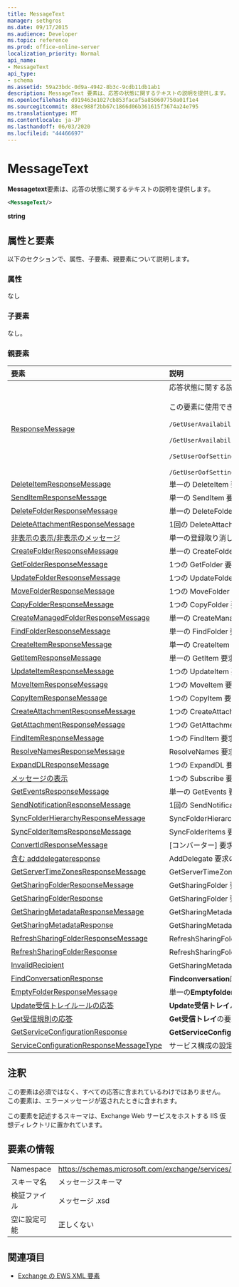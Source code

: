 ```yaml
---
title: MessageText
manager: sethgros
ms.date: 09/17/2015
ms.audience: Developer
ms.topic: reference
ms.prod: office-online-server
localization_priority: Normal
api_name:
- MessageText
api_type:
- schema
ms.assetid: 59a23bdc-0d9a-4942-8b3c-9cdb11db1ab1
description: MessageText 要素は、応答の状態に関するテキストの説明を提供します。
ms.openlocfilehash: d919463e1027cb853facaf5a850607750a01f1e4
ms.sourcegitcommit: 88ec988f2bb67c1866d06b361615f3674a24e795
ms.translationtype: MT
ms.contentlocale: ja-JP
ms.lasthandoff: 06/03/2020
ms.locfileid: "44466697"
---
```

# <a name="messagetext"></a>MessageText

**Messagetext**要素は、応答の状態に関するテキストの説明を提供します。 
  
```XML
<MessageText/>
```

 **string**
## <a name="attributes-and-elements"></a>属性と要素

以下のセクションで、属性、子要素、親要素について説明します。
  
### <a name="attributes"></a>属性

なし
  
### <a name="child-elements"></a>子要素

なし。
  
### <a name="parent-elements"></a>親要素

|**要素**|**説明**|
|:-----|:-----|
|[ResponseMessage](responsemessage.md) <br/> | 応答状態に関する説明情報を提供します。  <br/> <br/> この要素に使用できる XPath 式の一部を次に示します。 <br/> <br/>  `/GetUserAvailabilityResponse/FreeBusyResponseArray/FreeBusyResponse/ResponseMessage` <br/> <br/> `/GetUserAvailabilityResponse/SuggestionsResponse/ResponseMessage` <br/><br/>  `/SetUserOofSettingsResponse/ResponseMessage` <br/><br/>  `/GetUserOofSettingsResponse/ResponseMessage` <br/> |
|[DeleteItemResponseMessage](deleteitemresponsemessage.md) <br/> |単一の DeleteItem 要求の状態と結果を格納します。  <br/> |
|[SendItemResponseMessage](senditemresponsemessage.md) <br/> |単一の SendItem 要求の状態と結果を格納します。  <br/> |
|[DeleteFolderResponseMessage](deletefolderresponsemessage.md) <br/> |単一の DeleteFolder 要求の状態と結果を格納します。  <br/> |
|[DeleteAttachmentResponseMessage](deleteattachmentresponsemessage.md) <br/> |1回の DeleteAttachment 要求の状態と結果を格納します。  <br/> |
|[非表示の表示/非表示のメッセージ](unsubscriberesponsemessage.md) <br/> |単一の登録取り消し要求の状態と結果を格納します。  <br/> |
|[CreateFolderResponseMessage](createfolderresponsemessage.md) <br/> |単一の CreateFolder 要求の状態と結果を格納します。  <br/> |
|[GetFolderResponseMessage](getfolderresponsemessage.md) <br/> |1つの GetFolder 要求の状態と結果を格納します。  <br/> |
|[UpdateFolderResponseMessage](updatefolderresponsemessage.md) <br/> |1つの UpdateFolder 要求の状態と結果を格納します。  <br/> |
|[MoveFolderResponseMessage](movefolderresponsemessage.md) <br/> |1つの MoveFolder 要求の状態と結果を格納します。  <br/> |
|[CopyFolderResponseMessage](copyfolderresponsemessage.md) <br/> |1つの CopyFolder 要求の状態と結果を格納します。  <br/> |
|[CreateManagedFolderResponseMessage](createmanagedfolderresponsemessage.md) <br/> |単一の CreateManagedFolder 要求の状態と結果を格納します。  <br/> |
|[FindFolderResponseMessage](findfolderresponsemessage.md) <br/> |単一の FindFolder 要求の状態と結果を格納します。  <br/> |
|[CreateItemResponseMessage](createitemresponsemessage.md) <br/> |単一の CreateItem 要求の状態と結果を格納します。  <br/> |
|[GetItemResponseMessage](getitemresponsemessage.md) <br/> |単一の GetItem 要求の状態と結果を格納します。  <br/> |
|[UpdateItemResponseMessage](updateitemresponsemessage.md) <br/> |1つの UpdateItem 要求の状態と結果を格納します。  <br/> |
|[MoveItemResponseMessage](moveitemresponsemessage.md) <br/> |1つの MoveItem 要求の状態と結果を格納します。  <br/> |
|[CopyItemResponseMessage](copyitemresponsemessage.md) <br/> |1つの CopyItem 要求の状態と結果を格納します。  <br/> |
|[CreateAttachmentResponseMessage](createattachmentresponsemessage.md) <br/> |1つの CreateAttachment 要求の状態と結果を格納します。  <br/> |
|[GetAttachmentResponseMessage](getattachmentresponsemessage.md) <br/> |1つの GetAttachment 要求の状態と結果を格納します。  <br/> |
|[FindItemResponseMessage](finditemresponsemessage.md) <br/> |1つの FindItem 要求の状態と結果を格納します。  <br/> |
|[ResolveNamesResponseMessage](resolvenamesresponsemessage.md) <br/> |ResolveNames 要求の状態と結果を格納します。  <br/> |
|[ExpandDLResponseMessage](expanddlresponsemessage.md) <br/> |1つの ExpandDL 要求の状態と結果を格納します。  <br/> |
|[メッセージの表示](subscriberesponsemessage.md) <br/> |1つの Subscribe 要求の状態と結果を格納します。  <br/> |
|[GetEventsResponseMessage](geteventsresponsemessage.md) <br/> |単一の GetEvents 要求の状態と結果を格納します。  <br/> |
|[SendNotificationResponseMessage](sendnotificationresponsemessage.md) <br/> |1回の SendNotification 要求の状態と結果を格納します。  <br/> |
|[SyncFolderHierarchyResponseMessage](syncfolderhierarchyresponsemessage.md) <br/> |SyncFolderHierarchy 要求の状態と結果を格納します。  <br/> |
|[SyncFolderItemsResponseMessage](syncfolderitemsresponsemessage.md) <br/> |SyncFolderItems 要求の状態と結果を格納します。  <br/> |
|[ConvertIdResponseMessage](convertidresponsemessage.md) <br/> |[コンバーター] 要求の状態と結果を格納します。  <br/> |
|[含む adddelegateresponse](adddelegateresponse.md) <br/> |AddDelegate 要求の状態と結果を格納します。  <br/> |
|[GetServerTimeZonesResponseMessage](getservertimezonesresponsemessage.md) <br/> |GetServerTimeZones 要求の状態と結果を格納します。  <br/> |
|[GetSharingFolderResponseMessage](getsharingfolderresponsemessage.md) <br/> |GetSharingFolder 要求の状態と結果を格納します。  <br/> |
|[GetSharingFolderResponse](getsharingfolderresponse.md) <br/> |GetSharingFolder 要求への応答を定義します。  <br/> |
|[GetSharingMetadataResponseMessage](getsharingmetadataresponsemessage.md) <br/> |GetSharingMetadata 要求の状態と結果を格納します。  <br/> |
|[GetSharingMetadataResponse](getsharingmetadataresponse.md) <br/> |GetSharingMetadata 要求への応答を定義します。  <br/> |
|[RefreshSharingFolderResponseMessage](refreshsharingfolderresponsemessage.md) <br/> |RefreshSharingFolder 要求の状態と結果を格納します。  <br/> |
|[RefreshSharingFolderResponse](refreshsharingfolderresponse.md) <br/> |RefreshSharingFolder 要求への応答を定義します。  <br/> |
|[InvalidRecipient](invalidrecipient.md) <br/> |GetSharingMetadata 要求の無効な受信者を表します。  <br/> |
|[FindConversationResponse](findconversationresponse.md) <br/> |**Findconversation**応答の状態と結果を格納します。  <br/> |
|[EmptyFolderResponseMessage](emptyfolderresponsemessage.md) <br/> |単一の**Emptyfolder**要求の状態と結果を格納します。  <br/> |
|[Update受信トレイルールの応答](updateinboxrulesresponse.md) <br/> |**Update受信トレイルール**要求への応答を含みます。  <br/> |
|[Get受信規則の応答](getinboxrulesresponse.md) <br/> |**Get受信トレイ**の要求への応答を含みます。  <br/> |
|[GetServiceConfigurationResponse](getserviceconfigurationresponse.md) <br/> |**GetServiceConfiguration**要求への応答を含みます。  <br/> |
|[ServiceConfigurationResponseMessageType](serviceconfigurationresponsemessagetype.md) <br/> |サービス構成の設定が含まれます。  <br/> |
   
## <a name="remarks"></a>注釈

この要素は必須ではなく、すべての応答に含まれているわけではありません。 この要素は、エラーメッセージが返されたときに含まれます。 
  
この要素を記述するスキーマは、Exchange Web サービスをホストする IIS 仮想ディレクトリに置かれています。
  
## <a name="element-information"></a>要素の情報

|||
|:-----|:-----|
|Namespace  <br/> |https://schemas.microsoft.com/exchange/services/2006/messages  <br/> |
|スキーマ名  <br/> |メッセージスキーマ  <br/> |
|検証ファイル  <br/> |メッセージ .xsd  <br/> |
|空に設定可能  <br/> |正しくない  <br/> |
   
## <a name="see-also"></a>関連項目

- [Exchange の EWS XML 要素](ews-xml-elements-in-exchange.md)

